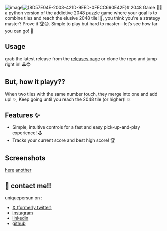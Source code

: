 ![image](https://github.com/user-attachments/assets/f1584dc6-c644-43af-8188-4ab4222babb6)![{8D57E04E-2003-421D-9EED-0FECC690E42F}](https://github.com/user-attachments/assets/36312f7f-b9ad-4660-8850-cb09baff2ef5)# 2048 Game :game_die::fire:
a python version of the addictive 2048 puzzle game where your goal is to combine tiles and reach the elusive 2048 tile! :100:, you think you're a strategy master? Prove it :trophy::wink:. Simple to play but hard to master—let’s see how far you can go! :muscle:


## Usage
grab the latest release from the [releases page](https://github.com/uniquepersun/two-zero-four-eight-game/releases) or clone the repo and jump right in! :joystick::sunglasses:


## But, how it playy??
When two tiles with the same number touch, they merge into one and add up! :sparkles:, Keep going until you reach the 2048 tile (or higher)! :boom:

##  Features :sparkles:
- Simple, intuitive controls for a fast and easy pick-up-and-play experience! :joystick:
- Tracks your current score and best high score! :trophy:

## Screenshots
[here](https://github.com/user-attachments/assets/88b85807-307f-4588-abce-d2aedb0c255c)
[another](https://github.com/user-attachments/assets/63b374d4-a89d-4a7e-8b6f-86d69daeae26)




## 🔗 contact me!!
uniquepersun on :
- [X (formerly twitter)](https://x.com/uniquepersun) <br>
- [instagram](https://instagram.com/uniquepersun) <br>
-  [linkedin](https://https://www.linkedin.com/in/abhay-tomar-53218530b)<br>
- [github](https://github.com/uniquepersun)<br>
